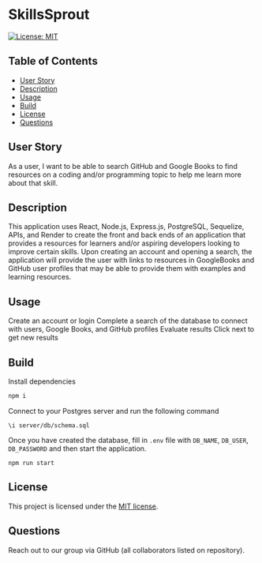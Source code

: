 # SkillsSprout

[![License: MIT](https://img.shields.io/badge/License-MIT-yellow.svg)](https://opensource.org/licenses/MIT)

## Table of Contents
- [User Story](#userstory)
- [Description](#description)
- [Usage](#usage)
- [Build](#builds)
- [License](#license)
- [Questions](#questions)

## User Story
As a user, I want to be able to search GitHub and Google Books to find resources on a coding and/or programming topic to help me learn more about that skill.

## Description
This application uses React, Node.js, Express.js, PostgreSQL, Sequelize, APIs, and Render to create the front and back ends of an application that provides a resources for learners and/or aspiring developers looking to improve certain skills.  Upon creating an account and opening a search, the application will provide the user with links to resources in GoogleBooks and GitHub user profiles that may be able to provide them with examples and learning resources.

## Usage
Create an account or login
Complete a search of the database to connect with users, Google Books, and GitHub profiles
Evaluate results 
Click next to get new results

## Build
Install dependencies
```sh
npm i
```
Connect to your Postgres server and run the following command
```postgres
\i server/db/schema.sql
```
Once you have created the database, fill in `.env` file with `DB_NAME`, `DB_USER`, `DB_PASSWORD` and then start the application.
```
npm run start
```

## License 
This project is licensed under the [MIT license](https://opensource.org/licenses/MIT).

## Questions
Reach out to our group via GitHub (all collaborators listed on repository).

